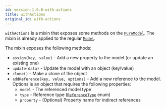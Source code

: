 ```yaml
---
id: version-1.0.0-with-actions
title: withActions
original_id: with-actions
---
```


`withActions` is a mixin that exposes some methods on the [`PureModel`](../api-reference/pure-model). The mixin is already applied to the regular [`Model`](../api-reference/model).

The mixin exposes the following methods:

- `assign(key, value)` - Add a new property to the model (or update an existing one)
- `update(data)` - Update the model with an object (key/value)
- `clone()` - Make a clone of the object
- `addReference(key, value, options)` - Add a new reference to the model. Options is an object that requires the following properties:
  - `model` - The referenced model type
  - `type` - Reference type ([`ReferenceType`](../getting-started/references#dynamic-references) enum)
  - `property` - (Optional) Property name for indirect references

